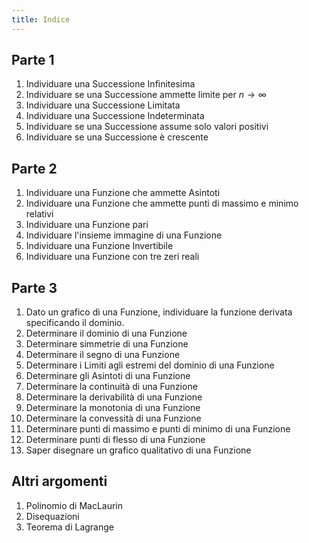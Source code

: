```yaml
---
title: Indice
---
```


## Parte 1
1. Individuare una Successione Infinitesima
2. Individuare se una Successione ammette limite per $n \to \infty$
3. Individuare una Successione Limitata
4. Individuare una Successione Indeterminata
5. Individuare se una Successione assume solo valori positivi
6. Individuare se una Successione è crescente

## Parte 2

1. Individuare una Funzione che ammette Asintoti
2. Individuare una Funzione che ammette punti di massimo e minimo relativi
3. Individuare una Funzione pari
4. Individuare l'insieme immagine di una Funzione
5. Individuare una Funzione Invertibile
6. Individuare una Funzione con tre zeri reali

## Parte 3

1. Dato un grafico di una Funzione, individuare la funzione derivata specificando il dominio.
2. Determinare il dominio di una Funzione
3. Determinare simmetrie di una Funzione
4. Determinare il segno di una Funzione
5. Determinare i Limiti agli estremi del dominio di una Funzione
6. Determinare gli Asintoti di una Funzione
7. Determinare la continuità di una Funzione
8. Determinare la derivabilità di una Funzione
9. Determinare la monotonia di una Funzione
10. Determinare la convessità di una Funzione
11. Determinare punti di massimo e punti di minimo di una Funzione
12. Determinare punti di flesso di una Funzione
13. Saper disegnare un grafico qualitativo di una Funzione

## Altri argomenti

1. Polinomio di MacLaurin
2. Disequazioni
3. Teorema di Lagrange